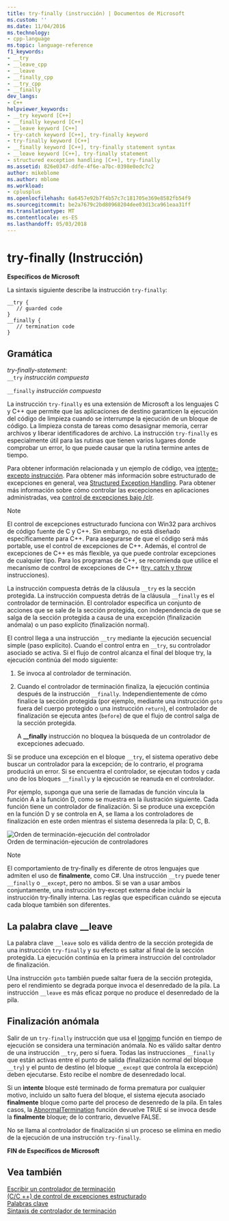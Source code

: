 ```yaml
---
title: try-finally (instrucción) | Documentos de Microsoft
ms.custom: ''
ms.date: 11/04/2016
ms.technology:
- cpp-language
ms.topic: language-reference
f1_keywords:
- __try
- __leave_cpp
- __leave
- __finally_cpp
- __try_cpp
- __finally
dev_langs:
- C++
helpviewer_keywords:
- __try keyword [C++]
- __finally keyword [C++]
- __leave keyword [C++]
- try-catch keyword [C++], try-finally keyword
- try-finally keyword [C++]
- __finally keyword [C++], try-finally statement syntax
- __leave keyword [C++], try-finally statement
- structured exception handling [C++], try-finally
ms.assetid: 826e0347-ddfe-4f6e-a7bc-0398e0edc7c2
author: mikeblome
ms.author: mblome
ms.workload:
- cplusplus
ms.openlocfilehash: 6a6457e92b7f4b57c7c181705e369e8582fb54f9
ms.sourcegitcommit: be2a7679c2bd80968204dee03d13ca961eaa31ff
ms.translationtype: MT
ms.contentlocale: es-ES
ms.lasthandoff: 05/03/2018
---
```

# <a name="try-finally-statement"></a>try-finally (Instrucción)
**Específicos de Microsoft**  
  
 La sintaxis siguiente describe la instrucción `try-finally`:  
  
```  
__try {  
   // guarded code  
}  
__finally {  
   // termination code  
}  
```  
  
## <a name="grammar"></a>Gramática  
 *try-finally-statement*:  
 `__try` *instrucción compuesta*  
  
 `__finally` *instrucción compuesta*  
  
 La instrucción `try-finally` es una extensión de Microsoft a los lenguajes C y C++ que permite que las aplicaciones de destino garanticen la ejecución del código de limpieza cuando se interrumpe la ejecución de un bloque de código. La limpieza consta de tareas como desasignar memoria, cerrar archivos y liberar identificadores de archivo. La instrucción `try-finally` es especialmente útil para las rutinas que tienen varios lugares donde comprobar un error, lo que puede causar que la rutina termine antes de tiempo.  
  
 Para obtener información relacionada y un ejemplo de código, vea [intente-excepto instrucción](../cpp/try-except-statement.md). Para obtener más información sobre estructurado de excepciones en general, vea [Structured Exception Handling](../cpp/structured-exception-handling-c-cpp.md). Para obtener más información sobre cómo controlar las excepciones en aplicaciones administradas, vea [control de excepciones bajo /clr](../windows/exception-handling-cpp-component-extensions.md).  
  
> [!NOTE]
>  El control de excepciones estructurado funciona con Win32 para archivos de código fuente de C y C++. Sin embargo, no está diseñado específicamente para C++. Para asegurarse de que el código será más portable, use el control de excepciones de C++. Además, el control de excepciones de C++ es más flexible, ya que puede controlar excepciones de cualquier tipo. Para los programas de C++, se recomienda que utilice el mecanismo de control de excepciones de C++ ([try, catch y throw](../cpp/try-throw-and-catch-statements-cpp.md) instrucciones).  
  
 La instrucción compuesta detrás de la cláusula `__try` es la sección protegida. La instrucción compuesta detrás de la cláusula `__finally` es el controlador de terminación. El controlador especifica un conjunto de acciones que se sale de la sección protegida, con independencia de que se salga de la sección protegida a causa de una excepción (finalización anómala) o un paso explícito (finalización normal).  
  
 El control llega a una instrucción `__try` mediante la ejecución secuencial simple (paso explícito). Cuando el control entra en `__try`, su controlador asociado se activa. Si el flujo de control alcanza el final del bloque try, la ejecución continúa del modo siguiente:  
  
1.  Se invoca al controlador de terminación.  
  
2.  Cuando el controlador de terminación finaliza, la ejecución continúa después de la instrucción `__finally`. Independientemente de cómo finalice la sección protegida (por ejemplo, mediante una instrucción `goto` fuera del cuerpo protegido o una instrucción `return`), el controlador de finalización se ejecuta antes (`before`) de que el flujo de control salga de la sección protegida.  
  
     A **__finally** instrucción no bloquea la búsqueda de un controlador de excepciones adecuado.  
  
 Si se produce una excepción en el bloque `__try`, el sistema operativo debe buscar un controlador para la excepción; de lo contrario, el programa producirá un error. Si se encuentra el controlador, se ejecutan todos y cada uno de los bloques `__finally` y la ejecución se reanuda en el controlador.  
  
 Por ejemplo, suponga que una serie de llamadas de función vincula la función A a la función D, como se muestra en la ilustración siguiente. Cada función tiene un controlador de finalización. Si se produce una excepción en la función D y se controla en A, se llama a los controladores de finalización en este orden mientras el sistema desenreda la pila: D, C, B.  
  
 ![Orden de terminación&#45;ejecución del controlador](../cpp/media/vc38cx1.gif "vc38CX1")  
Orden de terminación-ejecución de controladores  
  
> [!NOTE]
>  El comportamiento de try-finally es diferente de otros lenguajes que admiten el uso de **finalmente**, como C#.  Una instrucción `__try` puede tener `__finally` o `__except`, pero no ambos.  Si se van a usar ambos conjuntamente, una instrucción try-except externa debe incluir la instrucción try-finally interna.  Las reglas que especifican cuándo se ejecuta cada bloque también son diferentes.  
  
## <a name="the-leave-keyword"></a>La palabra clave __leave  
 La palabra clave `__leave` solo es válida dentro de la sección protegida de una instrucción `try-finally` y su efecto es saltar al final de la sección protegida. La ejecución continúa en la primera instrucción del controlador de finalización.  
  
 Una instrucción `goto` también puede saltar fuera de la sección protegida, pero el rendimiento se degrada porque invoca el desenredado de la pila. La instrucción `__leave` es más eficaz porque no produce el desenredado de la pila.  
  
## <a name="abnormal-termination"></a>Finalización anómala  
 Salir de un `try-finally` instrucción que usa el [longjmp](../c-runtime-library/reference/longjmp.md) función en tiempo de ejecución se considera una terminación anómala. No es válido saltar dentro de una instrucción `__try`, pero sí fuera. Todas las instrucciones `__finally` que están activas entre el punto de salida (finalización normal del bloque `__try`) y el punto de destino (el bloque `__except` que controla la excepción) deben ejecutarse. Esto recibe el nombre de desenredado local.  
  
 Si un **intente** bloque esté terminado de forma prematura por cualquier motivo, incluido un salto fuera del bloque, el sistema ejecuta asociado **finalmente** bloque como parte del proceso de desenredo de la pila. En tales casos, la [AbnormalTermination](http://msdn.microsoft.com/library/windows/desktop/ms679265) función devuelve TRUE si se invoca desde la **finalmente** bloque; de lo contrario, devuelve FALSE.  
  
 No se llama al controlador de finalización si un proceso se elimina en medio de la ejecución de una instrucción `try-finally`.  
  
 **FIN de Específicos de Microsoft**  
  
## <a name="see-also"></a>Vea también  
 [Escribir un controlador de terminación](../cpp/writing-a-termination-handler.md)   
 [(C/C ++) de control de excepciones estructurado](../cpp/structured-exception-handling-c-cpp.md)   
 [Palabras clave](../cpp/keywords-cpp.md)   
 [Sintaxis de controlador de terminación](http://msdn.microsoft.com/library/windows/desktop/ms681393)